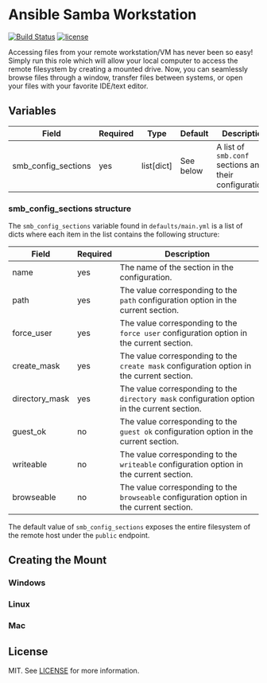 # Ansible Samba Workstation

[![Build Status](https://travis-ci.com/Rickkwa/ansible-samba-workstation.svg?branch=master)](https://travis-ci.com/Rickkwa/ansible-samba-workstation)
[![license](https://img.shields.io/github/license/Rickkwa/ansible-samba-workstation.svg)](https://github.com/Rickkwa/ansible-samba-workstation/blob/master/LICENSE.md)

Accessing files from your remote workstation/VM has never been so easy! Simply run this role which will allow your local computer to access the remote filesystem by creating a mounted drive. Now, you can seamlessly browse files through a window, transfer files between systems, or open your files with your favorite IDE/text editor.

## Variables

|Field|Required|Type|Default|Description|
|---|---|---|---|---|
|smb_config_sections|yes|list[dict]|See below|A list of `smb.conf` sections and their configurations.|

### smb_config_sections structure

The `smb_config_sections` variable found in `defaults/main.yml` is a list of dicts where each item in the list contains the following structure:

|Field|Required|Description|
|---|---|---|
|name|yes|The name of the section in the configuration.|
|path|yes|The value corresponding to the `path` configuration option in the current section.|
|force_user|yes|The value corresponding to the `force user` configuration option in the current section.|
|create_mask|yes|The value corresponding to the `create mask` configuration option in the current section.|
|directory_mask|yes|The value corresponding to the `directory mask` configuration option in the current section.|
|guest_ok|no|The value corresponding to the `guest ok` configuration option in the current section.|
|writeable|no|The value corresponding to the `writeable` configuration option in the current section.|
|browseable|no|The value corresponding to the `browseable` configuration option in the current section.|

The default value of `smb_config_sections` exposes the entire filesystem of the remote host under the `public` endpoint.

## Creating the Mount

### Windows

### Linux

### Mac

## License

MIT. See [LICENSE](LICENSE.md) for more information.
